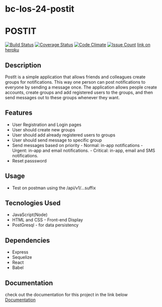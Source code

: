 
# bc-los-24-postit
# POSTIT
[![Build Status](https://travis-ci.org/Mcdavid95/bc-los-24-postit.svg?branch=server)](https://travis-ci.org/Mcdavid95/bc-los-24-postit) [![Coverage Status](https://coveralls.io/repos/github/Mcdavid95/bc-los-24-postit/badge.svg?branch=server-side-feedback)](https://coveralls.io/github/Mcdavid95/bc-los-24-postit?branch=server-side-feedback) [![Code Climate](https://codeclimate.com/github/Mcdavid95/bc-los-24-postit/badges/gpa.svg)](https://codeclimate.com/github/Mcdavid95/bc-los-24-postit) [![Issue Count](https://codeclimate.com/github/Mcdavid95/bc-los-24-postit/badges/issue_count.svg)](https://codeclimate.com/github/Mcdavid95/bc-los-24-postit) [link on heroku](https://postit-dyno.herokuapp.com/)

## Description
PostIt is a simple application that allows friends and colleagues create groups for notifications. This way one person can post notifications to everyone by sending a message once. The application allows people create accounts, create groups and add registered users to the groups, and then send messages out to these groups whenever they want.
##  Features
* User Registration and Login pages
* User should create new groups
* User should add already registered users to groups
* User should send message to specific group
* Send messages based on priority
        - Normal: in-app notifications
        - Urgent: in-app and email notifications.
        - Critical: in-app, email and SMS notifications.
* Reset passsword

## Usage
* Test on postman using the /api/v1/...suffix

## Tecnologies Used
* JavaScript(Node)
* HTML and CSS - Front-end Display
* PostGresql - for data persistency

## Dependencies
* Express
* Sequelize
* React
* Babel

## Documentation
check out the documentation for this project in the link below
[Documentation](http://docs.postit6.apiary.io/)
